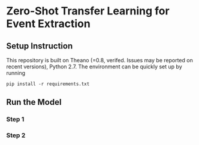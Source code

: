 # Zero-Shot Transfer Learning for Event Extraction
## Setup Instruction
This repository is built on Theano (=0.8, verifed. Issues may be reported on recent versions), Python 2.7. The environment can be quickly set up by running 
```
pip install -r requirements.txt
```

## Run the Model

### Step 1

### Step 2

